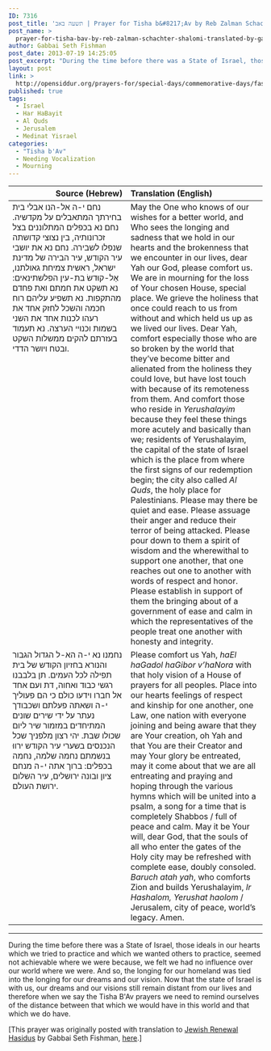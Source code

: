 ```yaml
---
ID: 7316
post_title: 'תשעה באב | Prayer for Tisha b&#8217;Av by Reb Zalman Schachter-Shalomi z&#8221;l (translated by Gabbai Seth Fishman)'
post_name: >
  prayer-for-tisha-bav-by-reb-zalman-schachter-shalomi-translated-by-gabbai-seth-fishman
author: Gabbai Seth Fishman
post_date: 2013-07-19 14:25:05
post_excerpt: "During the time before there was a State of Israel, those ideals in our hearts which we tried to practice and which we wanted others to practice, seemed not achievable where we were because, we felt we had no influence over our world where we were. And so, the longing for our homeland was tied into the longing for our dreams and our vision. Now that the state of Israel is with us, our dreams and our visions still remain distant from our lives and therefore when we say the Tisha B'av prayers we need to remind ourselves of the distance between that which we would have in this world and that which we do have."
layout: post
link: >
  http://opensiddur.org/prayers-for/special-days/commemorative-days/fast-days/tisha-bav/prayer-for-tisha-bav-by-reb-zalman-schachter-shalomi-translated-by-gabbai-seth-fishman/
published: true
tags:
  - Israel
  - Har HaBayit
  - Al Quds
  - Jerusalem
  - Medinat Yisrael
categories:
  - "Tisha b'Av"
  - Needing Vocalization
  - Mourning
---
```

<table style="margin-left: auto;margin-right: auto;" class="draggable">
<thead><tr><th id="x" style="text-align: right;">Source (Hebrew)</th><th style="text-align: left;">Translation (English)</th></tr></thead>
<tbody>
<tr>
<td style="vertical-align:top;" width="46%">
<div class="liturgy"><span lang="he">
נחם י-ה אל-הנו אבלי בית בחירתך המתאבלים על מקדשיה. נחם נא בכפלים המתלוננים בצל זכרונותיה, בין נצוצי קדושתה שנפלו לשבירה. נחם נא את יושבי עיר הקודש, עיר הבירה של מדינת ישראל, ראשית צמיחת גאולתנו, אַל-קוּדשׂ בת-עין הפלשתינאים: נא תשקט את חמתם ואת פחדם מהתקפות. נא תשפיע עליהם רוח חכמה והשכל לחזק אחד את רעהו לכנות אחד את השני בשמות וכנויי הערצה. נא תעמוד בעזרתם להקים ממשלות השקט ובטח ויושר הדדי.
</span></div></td>
 
<td style="vertical-align:top;" width="53%"><div class="english">
May the One who knows of our wishes for a better world, and Who sees the longing and sadness that we hold in our hearts and the brokenness that we encounter in our lives, dear Yah our God, please comfort us. We are in mourning for the loss of Your chosen House, special place. We grieve the holiness that once could reach to us from without and which held us up as we lived our lives. Dear Yah, comfort especially those who are so broken by the world that they’ve become bitter and alienated from the holiness they could love, but have lost touch with because of its remoteness from them. And comfort those who reside in <em>Yerushalayim</em> because they feel these things more acutely and basically than we; residents of Yerushalayim, the capital of the state of Israel which is the place from where the first signs of our redemption begin; the city also called <em>Al Quds</em>, the holy place for Palestinians. Please may there be quiet and ease. Please assuage their anger and reduce their terror of being attacked. Please pour down to them a spirit of wisdom and the wherewithal to support one another, that one reaches out one to another with words of respect and honor. Please establish in support of them the bringing about of a government of ease and calm in which the representatives of the people treat one another with honesty and integrity.
	</div></td></tr>
<tr><td style="vertical-align:top;" width="46%"><div class="liturgy"><span lang="he">
 נחמנו נא י-ה הא-ל הגדול הגבור והנורא בחזיון הקודש של בית תפילה לכל העמים. תן בלבבנו רגשי כבוד ואחוה, דת ועם אחד אל חברו וידעו כולם כי הם פעוליך י-ה ושאתה פעלתם ושכבודך נעתר על ידי שירים שונים המתיחדים במזמור שיר ליום שכולו שבת. יהי רצון מלפניך שכל הנכנסים בשערי עיר הקודש ירווּ בנשמתם נחמה שלמה, נחמה בכפלים: ברוך אתה י-ה מנחם ציון ובונה ירושלים, עיר השלום ירושת העולם.
</span></div></td>
 
<td style="vertical-align:top;" width="53%"><div class="english">
Please comfort us Yah, <em>haEl haGadol haGibor v’haNora</em> with that holy vision of a House of prayers for all peoples. Place into our hearts feelings of respect and kinship for one another, one Law, one nation with everyone joining and being aware that they are Your creation, oh Yah and that You are their Creator and may Your glory be entreated, may it come about that we are all entreating and praying and hoping through the various hymns which will be united into a psalm, a song for a time that is completely Shabbos / full of peace and calm. May it be Your will, dear God, that the souls of all who enter the gates of the Holy city may be refreshed with complete ease, doubly consoled. <em>Baruch atah yah</em>, who comforts Zion and builds Yerushalayim, <em>Ir Hashalom, Yerushat haolom</em> / Jerusalem, city of peace, world’s legacy. Amen.
</td></tr>
</tbody>
</tbody></tbody></tbody></table>

<hr />
During the time before there was a State of Israel, those ideals in our hearts which we tried to practice and which we wanted others to practice, seemed not achievable where we were because, we felt we had no influence over our world where we were. And so, the longing for our homeland was tied into the longing for our dreams and our vision. Now that the state of Israel is with us, our dreams and our visions still remain distant from our lives and therefore when we say the Tisha B'Av prayers we need to remind ourselves of the distance between that which we would have in this world and that which we do have.

[This prayer was originally posted with translation to <a href="http://www.jewishrenewalhasidus.org">Jewish Renewal Hasidus</a> by Gabbai Seth Fishman, <a href="http://www.jewishrenewalhasidus.org/wordpress/?p=961">here</a>.]